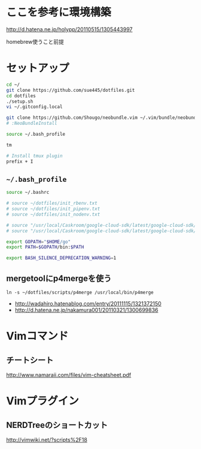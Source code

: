 # ここを参考に環境構築
http://d.hatena.ne.jp/holypp/20110515/1305443997

homebrew使うこと前提

# セットアップ
```sh
cd ~/
git clone https://github.com/sue445/dotfiles.git
cd dotfiles
./setup.sh
vi ~/.gitconfig.local

git clone https://github.com/Shougo/neobundle.vim ~/.vim/bundle/neobundle.vim
# :NeoBundleInstall

source ~/.bash_profile

tm

# Install tmux plugin
prefix + I
```

## `~/.bash_profile`
```sh
source ~/.bashrc

# source ~/dotfiles/init_rbenv.txt
# source ~/dotfiles/init_pipenv.txt
# source ~/dotfiles/init_nodenv.txt

# source "/usr/local/Caskroom/google-cloud-sdk/latest/google-cloud-sdk/path.bash.inc"
# source "/usr/local/Caskroom/google-cloud-sdk/latest/google-cloud-sdk/completion.bash.inc"

export GOPATH="$HOME/go"
export PATH=$GOPATH/bin:$PATH

export BASH_SILENCE_DEPRECATION_WARNING=1
```


## mergetoolにp4mergeを使う
```
ln -s ~/dotfiles/scripts/p4merge /usr/local/bin/p4merge
```

* http://wadahiro.hatenablog.com/entry/20111115/1321372150
* http://d.hatena.ne.jp/nakamura001/20110321/1300699836

# Vimコマンド
## チートシート
http://www.namaraii.com/files/vim-cheatsheet.pdf

# Vimプラグイン
## NERDTreeのショートカット
http://vimwiki.net/?scripts%2F18
